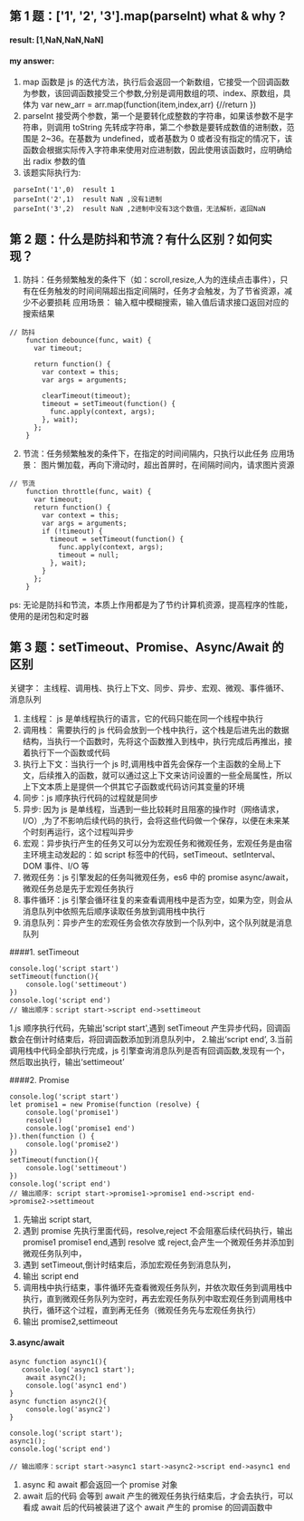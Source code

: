 ## 第 1 题：['1', '2', '3'].map(parseInt) what & why ?

#### result: [1,NaN,NaN,NaN]

#### my answer:

1.  map 函数是 js 的迭代方法，执行后会返回一个新数组，它接受一个回调函数为参数，该回调函数接受三个参数,分别是调用数组的项、index、原数组，具体为
    var new_arr = arr.map(function(item,index,arr) {//return })
2.  parseInt 接受两个参数，第一个是要转化成整数的字符串，如果该参数不是字符串，则调用 toString 先转成字符串，第二个参数是要转成数值的进制数，范围是 2~36。在基数为 undefined，或者基数为 0 或者没有指定的情况下，该函数会根据实际传入字符串来使用对应进制数，因此使用该函数时，应明确给出 radix 参数的值
3.  该题实际执行为:

```
 parseInt('1',0)  result 1
 parseInt('2',1)  result NaN ,没有1进制
 parseInt('3',2)  result NaN ,2进制中没有3这个数值，无法解析，返回NaN
```

## 第 2 题：什么是防抖和节流？有什么区别？如何实现？

1. 防抖：任务频繁触发的条件下（如：scroll,resize,人为的连续点击事件），只有在任务触发的时间间隔超出指定间隔时，任务才会触发，为了节省资源，减少不必要损耗
   应用场景： 输入框中模糊搜索，输入值后请求接口返回对应的搜索结果

```
// 防抖
    function debounce(func, wait) {
      var timeout;

      return function() {
        var context = this;
        var args = arguments;

        clearTimeout(timeout);
        timeout = setTimeout(function() {
          func.apply(context, args);
        }, wait);
      };
    }
```

2. 节流：任务频繁触发的条件下，在指定的时间间隔内，只执行以此任务
   应用场景： 图片懒加载，再向下滑动时，超出首屏时，在间隔时间内，请求图片资源

```
// 节流
    function throttle(func, wait) {
      var timeout;
      return function() {
        var context = this;
        var args = arguments;
        if (!timeout) {
          timeout = setTimeout(function() {
            func.apply(context, args);
            timeout = null;
          }, wait);
        }
      };
    }
```

ps: 无论是防抖和节流，本质上作用都是为了节约计算机资源，提高程序的性能，使用的是闭包和定时器

## 第 3 题：setTimeout、Promise、Async/Await 的区别

关键字： 主线程、调用栈、执行上下文、同步、异步、宏观、微观、事件循环、消息队列

1. 主线程： js 是单线程执行的语言，它的代码只能在同一个线程中执行
2. 调用栈： 需要执行的 js 代码会放到一个栈中执行，这个栈是后进先出的数据结构，当执行一个函数时，先将这个函数推入到栈中，执行完成后再推出，接着执行下一个函数或代码
3. 执行上下文：当执行一个 js 时,调用栈中首先会保存一个主函数的全局上下文，后续推入的函数，就可以通过这上下文来访问设置的一些全局属性，所以上下文本质上是提供一个供其它子函数或代码访问其变量的环境
4. 同步：js 顺序执行代码的过程就是同步
5. 异步: 因为 js 是单线程，当遇到一些比较耗时且阻塞的操作时（网络请求，I/O）,为了不影响后续代码的执行，会将这些代码做一个保存，以便在未来某个时刻再运行，这个过程叫异步
6. 宏观：异步执行产生的任务又可以分为宏观任务和微观任务，宏观任务是由宿主环境主动发起的：如 script 标签中的代码，setTimeout、setInterval、DOM 事件、I/O 等
7. 微观任务：js 引擎发起的任务叫微观任务，es6 中的 promise async/await，微观任务总是先于宏观任务执行
8. 事件循环：js 引擎会循环往复的来查看调用栈中是否为空，如果为空，则会从消息队列中依照先后顺序读取任务放到调用栈中执行
9. 消息队列：异步产生的宏观任务会依次存放到一个队列中，这个队列就是消息队列

####1. setTimeout

```
console.log('script start')
setTimeout(function(){
    console.log('settimeout')
})
console.log('script end')
// 输出顺序：script start->script end->settimeout
```

1.js 顺序执行代码，先输出'script start',遇到 setTimeout 产生异步代码，回调函数会在倒计时结束后，将回调函数添加到消息队列中， 2.输出‘script end’, 3.当前调用栈中代码全部执行完成，js 引擎查询消息队列是否有回调函数,发现有一个，然后取出执行，输出‘settimeout’

####2. Promise

```
console.log('script start')
let promise1 = new Promise(function (resolve) {
    console.log('promise1')
    resolve()
    console.log('promise1 end')
}).then(function () {
    console.log('promise2')
})
setTimeout(function(){
    console.log('settimeout')
})
console.log('script end')
// 输出顺序: script start->promise1->promise1 end->script end->promise2->settimeout
```

1. 先输出 script start,
2. 遇到 promise 先执行里面代码，resolve,reject 不会阻塞后续代码执行，输出 promise1 promise1 end,遇到 resolve 或 reject,会产生一个微观任务并添加到微观任务队列中，
3. 遇到 setTimeout,倒计时结束后，添加宏观任务到消息队列，
4. 输出 script end
5. 调用栈中执行结束，事件循环先查看微观任务队列，并依次取任务到调用栈中执行，直到微观任务队列为空时，再去宏观任务队列中取宏观任务到调用栈中执行，循环这个过程，直到再无任务（微观任务先与宏观任务执行）
6. 输出 promise2,settimeout

#### 3.async/await

```
async function async1(){
   console.log('async1 start');
    await async2();
    console.log('async1 end')
}
async function async2(){
    console.log('async2')
}

console.log('script start');
async1();
console.log('script end')

// 输出顺序：script start->async1 start->async2->script end->async1 end

```

1. async 和 await 都会返回一个 promise 对象
2. await 后的代码 会等到 await 产生的微观任务执行结束后，才会去执行，可以看成 await 后的代码被装进了这个 await 产生的 promise 的回调函数中
